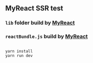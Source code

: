 ## MyReact SSR test

### `lib` folder build by [MyReact](https://github.com/MrWangJustToDo/MyReact)
### `reactBundle.js` build by [MyReact](https://github.com/MrWangJustToDo/MyReact)

##
```
yarn install
yarn run dev
```